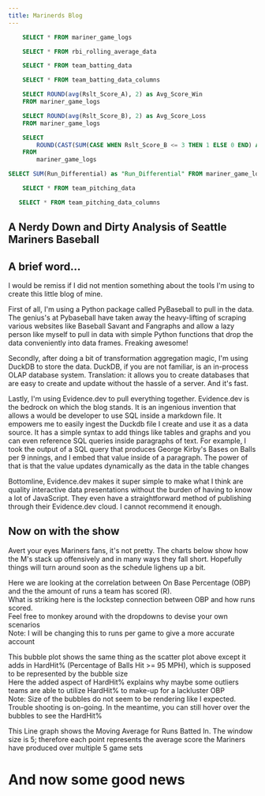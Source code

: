 ```yaml
---
title: Marinerds Blog 
---
```


```sql mariner_game_logs
    SELECT * FROM mariner_game_logs
```

```sql rbi_rolling_avg
    SELECT * FROM rbi_rolling_average_data
```

```sql team_batting_data
    SELECT * FROM team_batting_data
```

```sql team_batting_columns
    SELECT * FROM team_batting_data_columns
```

```sql avg_score_in_wins
    SELECT ROUND(avg(Rslt_Score_A), 2) as Avg_Score_Win
    FROM mariner_game_logs
```

```sql avg_score_in_loss
    SELECT ROUND(avg(Rslt_Score_B), 2) as Avg_Score_Loss
    FROM mariner_game_logs
```

```sql quality_start_percentage
    SELECT 
        ROUND(CAST(SUM(CASE WHEN Rslt_Score_B <= 3 THEN 1 ELSE 0 END) AS FLOAT) / COUNT(*) * 100, 2) || '%' as Quality_Start_Percentage 
    FROM 
        mariner_game_logs
```

```sql run_differential
SELECT SUM(Run_Differential) as "Run_Differential" FROM mariner_game_logs
 ```

 ```sql team_pitching_data
     SELECT * FROM team_pitching_data
 ```

 ```sql team_pitching_columns
    SELECT * FROM team_pitching_data_columns
```

## A Nerdy Down and Dirty Analysis of Seattle Mariners Baseball

<BigValue 
data={avg_score_in_wins} 
value=Avg_Score_Win
comparisonTitle="vs. Last Month"
/>

<BigValue 
data={avg_score_in_loss} 
value=Avg_Score_Loss
comparisonTitle="vs. Last Month"
/>

<BigValue 
data={run_differential} 
value=Run_Differential 
/>




 ## A brief word...

I would be remiss if I did not mention something about the tools I'm using to create this little blog of mine.<br> 

First of all, I'm using a Python package called PyBaseball to pull in the data. The genius's at Pybaseball have taken away the heavy-lifting of scraping various websites like Baseball Savant and Fangraphs and allow a lazy person like myself to pull in data with simple Python functions that drop the data conveniently into data frames.  Freaking awesome!<br>

Secondly, after doing a bit of transformation aggregation magic, I'm using DuckDB to store the data. DuckDB, if you are not familiar, is an in-process OLAP database system.  Translation: it allows you to create databases that are easy to create and update without the hassle of a server.  And it's fast.

Lastly, I'm using Evidence.dev to pull everything together. Evidence.dev is the bedrock on which the blog stands. It is an ingenious invention that allows a would be developer to use SQL inside a markdown file. It empowers me to easily ingest the Duckdb file I create and use it as a data source. It has a simple syntax to add things like tables and graphs and you can even reference SQL queries inside paragraphs of text. For example, I took the output of a SQL query that produces George Kirby's Bases on Balls per 9 innings, and I embed that value inside of a paragraph. The power of that is that the value updates dynamically as the data in the table changes<br>

Bottomline, Evidence.dev makes it super simple to make what I think are quality interactive data presentations without the burden of having to know a lot of JavaScript. They even have a straightforward method of publishing through their Evidence.dev cloud.  I cannot recommend it enough.<br>

## Now on with the show<br>

Avert your eyes Mariners fans, it's not pretty.  The charts below show how the M's stack up offensively and in many ways they fall short. Hopefully things will turn around soon as the schedule lighens up a bit.<br>





<Dropdown
    data={team_batting_columns} 
    name=team_batting_column_selector
    value=index
    defaultValue='AVG'
    title="Select Critera for Team Batting "
/>



<BarChart 
    data={team_batting_data}
    swapXY=true 
    x=Team
    y={inputs.team_batting_column_selector.value}
    title="Team Batting Stats"
/>

<Dropdown
    data={team_batting_columns} 
    name=team_batting_column_scatter_selector_x
    value=index
    defaultValue='OBP'
    title="X Axis Dropdown for Scatter/Bubble Chart" 
/>

<Dropdown
    data={team_batting_columns} 
    name=team_batting_column_scatter_selector_y
    value=index
    defaultValue='R'
    title="Y Axis Dropdown for Scatter/Bubble Chart" 
/>

<Dropdown
    data={team_batting_columns} 
    name=team_batting_column_scatter_selector_size
    value=index
    defaultValue='HardHit%'
    title="Size Dropdown for Scatter/Bubble Chart" 
/>


Here we are looking at the correlation between On Base Percentage (OBP) and the the amount of runs a team has scored (R).<br>
What is striking here is the lockstep connection between OBP and how runs scored.<br>
Feel free to monkey around with the dropdowns to devise your own scenarios<br>
Note: I will be changing this to runs per game to give a more accurate account


<ScatterPlot 
    data={team_batting_data} 
    x={inputs.team_batting_column_scatter_selector_x.value}
    y={inputs.team_batting_column_scatter_selector_y.value}
    series=Team
    xAxisTitle=true 
    yAxisTitle=true
    title="Team Batting Scatter Chart"
/>

This bubble plot shows the same thing as the scatter plot above except it adds in HardHit% (Percentage of Balls Hit >= 95 MPH), which is supposed to be represented by the bubble size<br>
Here the added aspect of HardHit% explains why maybe some outliers teams are able to utilize HardHit% to make-up for a lackluster OBP<br>
Note: Size of the bubbles do not seem to be rendering like I expected. Trouble shooting is on-going. In the meantime, you can still hover over the bubbles to see the HardHit%

<BubbleChart 
    data={team_batting_data} 
    x={inputs.team_batting_column_scatter_selector_x.value}
    y={inputs.team_batting_column_scatter_selector_y.value}
    size={inputs.team_batting_column_scatter_selector_size.value}
    series=Team
/>  

This Line graph shows the Moving Average for Runs Batted In. The window size is 5; therefore each point represents the average score the Mariners have produced over multiple 5 game sets   

<LineChart 
    data={rbi_rolling_avg}  
    x=Date
    y=rbi_rolling_avg
    title="RBI Rolling Average"
/>


# And now some good news

<Dropdown
    data={team_pitching_columns} 
    name=team_pitching_column_selector
    value=index
    defaultValue='ERA'
    title="Select Critera for Team Pitching"
/>

<BarChart 
    data={team_pitching_data}
    swapXY=true 
    x=Team
    y={inputs.team_pitching_column_selector.value}
    title="Team Pitching Stats"
/>
